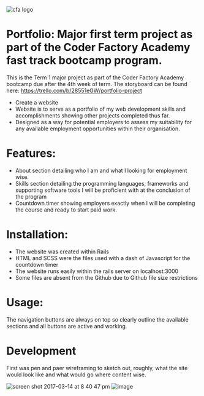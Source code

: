 ![cfa logo](https://cloud.githubusercontent.com/assets/24615235/23894303/add9a046-08f5-11e7-9828-4b60514d3b5a.jpeg)

# Portfolio: Major first term project as part of the Coder Factory Academy fast track bootcamp program.

This is the Term 1 major project as part of the Coder Factory Academy bootcamp due after the 4th week of term. The storyboard can be found here: https://trello.com/b/28551eGW/portfolio-project 

  - Create a website
  - Website is to serve as a portfolio of my web development skills and accomplishments
    showing other projects completed thus far.
  - Designed as a way for potential employers to assess my suitability for any available        employment opportunities within their organisation.

# Features:

  - About section detailing who I am and what I looking for employment wise.
  - Skills section detailing the programming languages, frameworks and supporting software tools I will be proficient with at the conclusion of the program
  - Countdown timer showing employers exactly when I will be completing the course and ready to start paid work.


# Installation:
  - The website was created within Rails
  - HTML and SCSS were the files used with a dash of Javascript for the countdown timer
  - The website runs easily within the rails server on localhost:3000
  - Some files are absent from the Github due to Github file size restrictions

# Usage:
The navigation buttons are always on top so clearly outline the available sections and all buttons are active and working.

# Development

First was pen and paer wireframing to sketch out, roughly, what the site would look like and what would go where content wise.

![screen shot 2017-03-14 at 8 40 47 pm](https://cloud.githubusercontent.com/assets/24615235/23894580/cb7d18a2-08f6-11e7-89ec-924c8f3d08b5.png)
![image](https://cloud.githubusercontent.com/assets/24615235/23894654/13b18a90-08f7-11e7-8c5b-77b4757f4d40.png)



